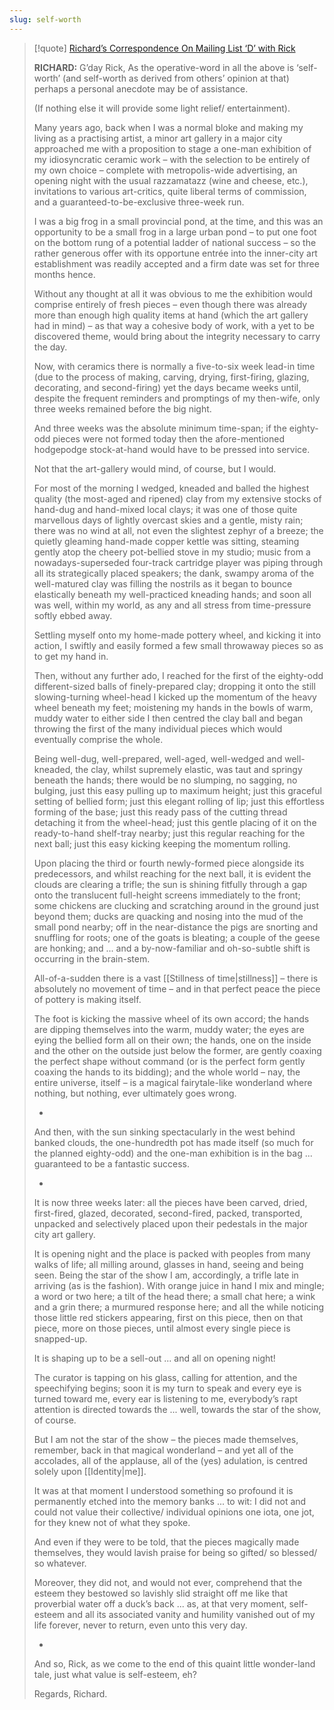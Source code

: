 ```yaml
---
slug: self-worth
---
```

> [!quote] [Richard’s Correspondence On Mailing List ‘D’ with Rick](https://actualfreedom.com.au/richard/listdcorrespondence/listdrick.htm)
> 
> **RICHARD:** G’day Rick, As the operative-word in all the above is ‘self-worth’ (and self-worth as derived from others’ opinion at that) perhaps a personal anecdote may be of assistance.
> 
> (If nothing else it will provide some light relief/ entertainment).
> 
> Many years ago, back when I was a normal bloke and making my living as a practising artist, a minor art gallery in a major city approached me with a proposition to stage a one-man exhibition of my idiosyncratic ceramic work – with the selection to be entirely of my own choice – complete with metropolis-wide advertising, an opening night with the usual razzamatazz (wine and cheese, etc.), invitations to various art-critics, quite liberal terms of commission, and a guaranteed-to-be-exclusive three-week run.
> 
> I was a big frog in a small provincial pond, at the time, and this was an opportunity to be a small frog in a large urban pond – to put one foot on the bottom rung of a potential ladder of national success – so the rather generous offer with its opportune entrée into the inner-city art establishment was readily accepted and a firm date was set for three months hence.
> 
> Without any thought at all it was obvious to me the exhibition would comprise entirely of fresh pieces – even though there was already more than enough high quality items at hand (which the art gallery had in mind) – as that way a cohesive body of work, with a yet to be discovered theme, would bring about the integrity necessary to carry the day.
> 
> Now, with ceramics there is normally a five-to-six week lead-in time (due to the process of making, carving, drying, first-firing, glazing, decorating, and second-firing) yet the days became weeks until, despite the frequent reminders and promptings of my then-wife, only three weeks remained before the big night.
> 
> And three weeks was the absolute minimum time-span; if the eighty-odd pieces were not formed today then the afore-mentioned hodgepodge stock-at-hand would have to be pressed into service.
> 
> Not that the art-gallery would mind, of course, but I would.
> 
> For most of the morning I wedged, kneaded and balled the highest quality (the most-aged and ripened) clay from my extensive stocks of hand-dug and hand-mixed local clays; it was one of those quite marvellous days of lightly overcast skies and a gentle, misty rain; there was no wind at all, not even the slightest zephyr of a breeze; the quietly gleaming hand-made copper kettle was sitting, steaming gently atop the cheery pot-bellied stove in my studio; music from a nowadays-superseded four-track cartridge player was piping through all its strategically placed speakers; the dank, swampy aroma of the well-matured clay was filling the nostrils as it began to bounce elastically beneath my well-practiced kneading hands; and soon all was well, within my world, as any and all stress from time-pressure softly ebbed away.
> 
> Settling myself onto my home-made pottery wheel, and kicking it into action, I swiftly and easily formed a few small throwaway pieces so as to get my hand in.
> 
> Then, without any further ado, I reached for the first of the eighty-odd different-sized balls of finely-prepared clay; dropping it onto the still slowing-turning wheel-head I kicked up the momentum of the heavy wheel beneath my feet; moistening my hands in the bowls of warm, muddy water to either side I then centred the clay ball and began throwing the first of the many individual pieces which would eventually comprise the whole.
> 
> Being well-dug, well-prepared, well-aged, well-wedged and well-kneaded, the clay, whilst supremely elastic, was taut and springy beneath the hands; there would be no slumping, no sagging, no bulging, just this easy pulling up to maximum height; just this graceful setting of bellied form; just this elegant rolling of lip; just this effortless forming of the base; just this ready pass of the cutting thread detaching it from the wheel-head; just this gentle placing of it on the ready-to-hand shelf-tray nearby; just this regular reaching for the next ball; just this easy kicking keeping the momentum rolling.
> 
> Upon placing the third or fourth newly-formed piece alongside its predecessors, and whilst reaching for the next ball, it is evident the clouds are clearing a trifle; the sun is shining fitfully through a gap onto the translucent full-height screens immediately to the front; some chickens are clucking and scratching around in the ground just beyond them; ducks are quacking and nosing into the mud of the small pond nearby; off in the near-distance the pigs are snorting and snuffling for roots; one of the goats is bleating; a couple of the geese are honking; and ... and a by-now-familiar and oh-so-subtle shift is occurring in the brain-stem.
> 
> All-of-a-sudden there is a vast [[Stillness of time|stillness]] – there is absolutely no movement of time – and in that perfect peace the piece of pottery is making itself.
> 
> The foot is kicking the massive wheel of its own accord; the hands are dipping themselves into the warm, muddy water; the eyes are eying the bellied form all on their own; the hands, one on the inside and the other on the outside just below the former, are gently coaxing the perfect shape without command (or is the perfect form gently coaxing the hands to its bidding); and the whole world – nay, the entire universe, itself – is a magical fairytale-like wonderland where nothing, but nothing, ever ultimately goes wrong.
> 
> *
> 
> And then, with the sun sinking spectacularly in the west behind banked clouds, the one-hundredth pot has made itself (so much for the planned eighty-odd) and the one-man exhibition is in the bag ... guaranteed to be a fantastic success.
> 
> *
> 
> It is now three weeks later: all the pieces have been carved, dried, first-fired, glazed, decorated, second-fired, packed, transported, unpacked and selectively placed upon their pedestals in the major city art gallery.
> 
> It is opening night and the place is packed with peoples from many walks of life; all milling around, glasses in hand, seeing and being seen. Being the star of the show I am, accordingly, a trifle late in arriving (as is the fashion). With orange juice in hand I mix and mingle; a word or two here; a tilt of the head there; a small chat here; a wink and a grin there; a murmured response here; and all the while noticing those little red stickers appearing, first on this piece, then on that piece, more on those pieces, until almost every single piece is snapped-up.
> 
> It is shaping up to be a sell-out ... and all on opening night!
> 
> The curator is tapping on his glass, calling for attention, and the speechifying begins; soon it is my turn to speak and every eye is turned toward me, every ear is listening to me, everybody’s rapt attention is directed towards the ... well, towards the star of the show, of course.
> 
> But I am not the star of the show – the pieces made themselves, remember, back in that magical wonderland – and yet all of the accolades, all of the applause, all of the (yes) adulation, is centred solely upon [[Identity|me]].
> 
> It was at that moment I understood something so profound it is permanently etched into the memory banks ... to wit: I did not and could not value their collective/ individual opinions one iota, one jot, for they knew not of what they spoke.
> 
> And even if they were to be told, that the pieces magically made themselves, they would lavish praise for being so gifted/ so blessed/ so whatever.
> 
> Moreover, they did not, and would not ever, comprehend that the esteem they bestowed so lavishly slid straight off me like that proverbial water off a duck’s back ... as, at that very moment, self-esteem and all its associated vanity and humility vanished out of my life forever, never to return, even unto this very day.
> 
> *
> 
> And so, Rick, as we come to the end of this quaint little wonder-land tale, just what value is self-esteem, eh?
> 
> Regards, Richard.